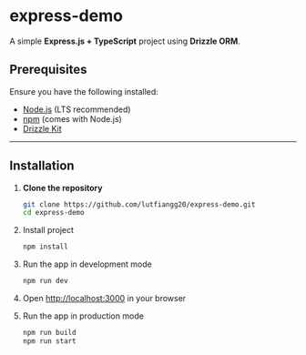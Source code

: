 # express-demo

A simple **Express.js + TypeScript** project using **Drizzle ORM**.

## Prerequisites

Ensure you have the following installed:

- [Node.js](https://nodejs.org/) (LTS recommended)
- [npm](https://www.npmjs.com/) (comes with Node.js)
- [Drizzle Kit](https://orm.drizzle.team/)

---

## Installation

1. **Clone the repository**

   ```sh
   git clone https://github.com/lutfiangg20/express-demo.git
   cd express-demo

2. Install project

   ```sh
   npm install
   ```

3. Run the app in development mode

   ```sh
   npm run dev
   ```  

4. Open <http://localhost:3000> in your browser

5. Run the app in production mode

   ```sh
   npm run build
   npm run start
   ```

